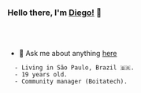 ### Hello there, I'm [Diego!](https://ko-fi.com/diegopisani) 👋

<br />
<br />

- 💬 Ask me about anything [here](https://github.com/luidiblu/luidiblu/issues)


```
  - Living in São Paulo, Brazil 🇧🇷.
  - 19 years old.
  - Community manager (Boitatech).
```
